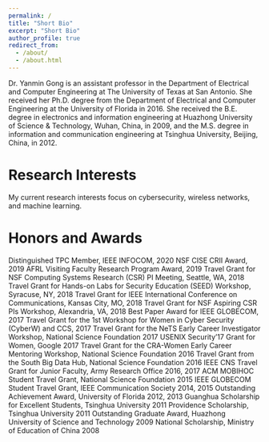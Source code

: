 ```yaml
---
permalink: /
title: "Short Bio"
excerpt: "Short Bio"
author_profile: true
redirect_from: 
  - /about/
  - /about.html
---
```


Dr. Yanmin Gong is an assistant professor in the Department of Electrical and Computer Engineering at The University of Texas at San Antonio. She received her Ph.D. degree from the Department of Electrical and Computer Engineering at the University of Florida in 2016. She received the B.E. degree in electronics and information engineering at Huazhong University of Science & Technology, Wuhan, China, in 2009, and the M.S. degree in information and communication engineering at Tsinghua University, Beijing, China, in 2012.

Research Interests
======
My current research interests focus on cybersecurity, wireless networks, and machine learning.

Honors and Awards
======
Distinguished TPC Member, IEEE INFOCOM, 2020
NSF CISE CRII Award, 2019
AFRL Visiting Faculty Research Program Award, 2019
Travel Grant for NSF Computing Systems Research (CSR) PI Meeting, Seattle, WA, 2018
Travel Grant for Hands-on Labs for Security Education (SEED) Workshop, Syracuse, NY, 2018
Travel Grant for IEEE International Conference on Communications, Kansas City, MO, 2018
Travel Grant for NSF Aspiring CSR PIs Workshop, Alexandria, VA, 2018
Best Paper Award for IEEE GLOBECOM, 2017
Travel Grant for the 1st Workshop for Women in Cyber Security (CyberW) and CCS, 2017
Travel Grant for the NeTS Early Career Investigator Workshop, National Science Foundation 2017
USENIX Security’17 Grant for Women, Google 2017
Travel Grant for the CRA-Women Early Career Mentoring Workshop, National Science Foundation 2016
Travel Grant from the South Big Data Hub, National Science Foundation 2016
IEEE CNS Travel Grant for Junior Faculty, Army Research Office 2016, 2017
ACM MOBIHOC Student Travel Grant, National Science Foundation 2015
IEEE GLOBECOM Student Travel Grant, IEEE Communication Society 2014, 2015
Outstanding Achievement Award, University of Florida 2012, 2013
Guanghua Scholarship for Excellent Students, Tsinghua University 2011
Providence Scholarship, Tsinghua University 2011
Outstanding Graduate Award, Huazhong University of Science and Technology 2009
National Scholarship, Ministry of Education of China 2008
